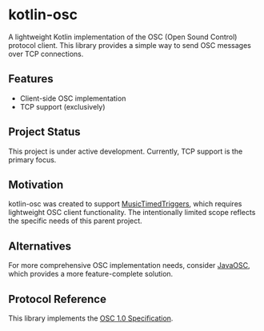 # kotlin-osc

A lightweight Kotlin implementation of the OSC (Open Sound Control) protocol client. This library provides a simple way
to send OSC messages over TCP connections.

## Features

- Client-side OSC implementation
- TCP support (exclusively)

## Project Status

This project is under active development. Currently, TCP support is the primary focus.

## Motivation

kotlin-osc was created to support [MusicTimedTriggers](https://github.com/floriantfuhrmann/MusicTimedTriggers), which 
requires lightweight OSC client functionality. The intentionally limited scope reflects the specific needs of this 
parent project.

## Alternatives

For more comprehensive OSC implementation needs, consider [JavaOSC](https://github.com/hoijui/JavaOSC), which provides a
more feature-complete solution.

## Protocol Reference

This library implements the [OSC 1.0 Specification](https://opensoundcontrol.stanford.edu/spec-1_0.html).
